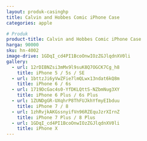 ```yaml
---
layout: produk-casinghp
title: Calvin and Hobbes Comic iPhone Case
categories: apple

# Produk
product-title: Calvin and Hobbes Comic iPhone Case
harga: 90000
sku: hn-4002
image-drive: 1GDqI_cd4PI1BcoOnwIOzZGJlqdnXV0li
gallery:
  - url: 12rDIBNZsi3mMx9l9suK8Q7OGCK7Cg_h8
    title: iPhone 5 / 5s / SE
  - url: 1bttzJi6yVwZFie7lmQLwx13ndat6kQ8m
    title: iPhone 6 / 6s
  - url: 1719DcGac4s0-YfDKLQttS-NZbmNug3XY
    title: iPhone 6 Plus / 6s Plus
  - url: 1ZUNDgGR-UXqhrP8ThFUJkhYfmyEIbduu
    title: iPhone 7 / 8
  - url: 1zhRvjkAKGssnyifVn96RZEquJzrXIrnZ
    title: iPhone 7 Plus / 8 Plus
  - url: 1GDqI_cd4PI1BcoOnwIOzZGJlqdnXV0li
    title: iPhone X
---
```

